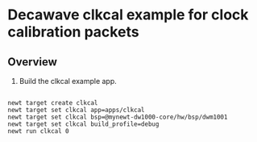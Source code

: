 <!--
#
# Licensed to the Apache Software Foundation (ASF) under one
# or more contributor license agreements.  See the NOTICE file
# distributed with this work for additional information
# regarding copyright ownership.  The ASF licenses this file
# to you under the Apache License, Version 2.0 (the
# "License"); you may not use this file except in compliance
# with the License.  You may obtain a copy of the License at
#
# http://www.apache.org/licenses/LICENSE-2.0
#
# Unless required by applicable law or agreed to in writing,
# software distributed under the License is distributed on an
# "AS IS" BASIS, WITHOUT WARRANTIES OR CONDITIONS OF ANY
#  KIND, either express or implied.  See the License for the
# specific language governing permissions and limitations
# under the License.
#
-->

# Decawave clkcal example for clock calibration packets 

## Overview


1. Build the clkcal example app.

```no-highlight

newt target create clkcal
newt target set clkcal app=apps/clkcal
newt target set clkcal bsp=@mynewt-dw1000-core/hw/bsp/dwm1001
newt target set clkcal build_profile=debug 
newt run clkcal 0

```